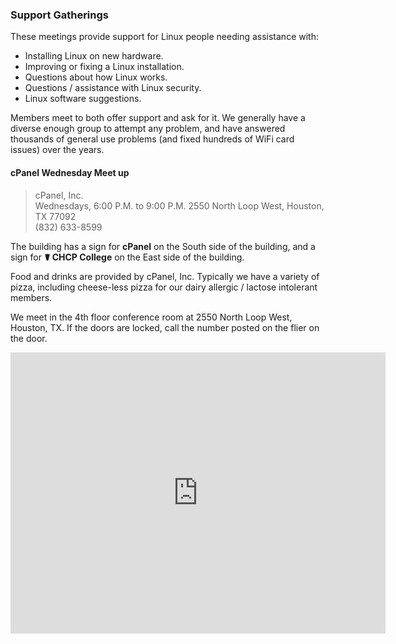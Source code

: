 ### Support Gatherings

These meetings provide support for Linux people needing assistance with:

* Installing Linux on new hardware.
* Improving or fixing a Linux installation.
* Questions about how Linux works.
* Questions / assistance with Linux security.
* Linux software suggestions.

Members meet to both offer support and ask for it.  We generally have a diverse
enough group to attempt any problem, and have answered thousands of general use
problems (and fixed hundreds of WiFi card issues) over the years.

#### cPanel Wednesday Meet up

> cPanel, Inc. <br/>
> Wednesdays, 6:00 P.M. to 9:00 P.M.
> 2550 North Loop West, Houston, TX 77092 <br/>
> (832) 633-8599 <br/>

The building has a sign for **cPanel** on the South side of the building, and a
sign for **☤ CHCP College** on the East side of the building.

Food and drinks are provided by cPanel, Inc.  Typically we have a variety of pizza,
including cheese-less pizza for our dairy allergic / lactose intolerant members.

We meet in the 4th floor conference room at 2550 North Loop West, Houston, TX.
If the doors are locked, call the number posted on the flier on the door.

<iframe src="https://www.google.com/maps/embed?pb=!1m14!1m8!1m3!1d432.7433868908962!2d-95.44473101648154!3d29.80807276017754!3m2!1i1024!2i768!4f13.1!3m3!1m2!1s0x0%3A0xe75370ea49c0fb7c!2scPanel!5e0!3m2!1sen!2sus!4v1493858914477" width="600" height="450" frameborder="0" style="border:0" allowfullscreen="1"></iframe>
